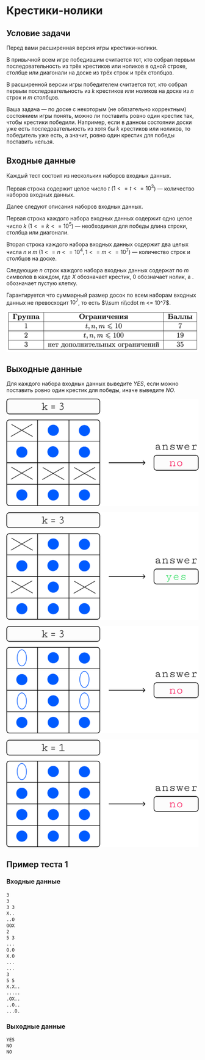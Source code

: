 # Крестики-нолики

## Условие задачи

Перед вами расширенная версия игры крестики-нолики.

В привычной всем игре победившим считается тот, кто собрал первым последовательность из трёх крестиков или ноликов в одной строке, столбце или диагонали на доске из трёх строк и трёх столбцов.

В расширенной версии игры победителем считается тот, кто собрал первым последовательность из $k$ крестиков или ноликов на доске из $n$ строк и $m$ столбцов.

Ваша задача — по доске с некоторым (не обязательно корректным) состоянием игры понять, можно ли поставить ровно один крестик так, чтобы крестики победили. Например, если в данном состоянии доски уже есть последовательность из хотя бы $k$ крестиков или ноликов, то победитель уже есть, а значит, ровно один крестик для победы поставить нельзя.

## Входные данные

Каждый тест состоит из нескольких наборов входных данных.

Первая строка содержит целое число $t$ ($1 <= t <= 10^3$) — количество наборов входных данных.

Далее следуют описания наборов входных данных.

Первая строка каждого набора входных данных содержит одно целое число $k$ ($1 <= k <= 10^5$) — необходимая для победы длина строки, столбца или диагонали.

Вторая строка каждого набора входных данных содержит два целых числа $n$ и $m$ ($1 <= n <= 10^4, 1 <= m <= 10^7$) — количество строк и столбцов на доске.

Следующие $n$ строк каждого набора входных данных содержат по $m$ символов в каждом, где ${X}$ обозначает крестик, ${0}$ обозначает нолик, а ${.}$ обозначает пустую клетку.

Гарантируется что суммарный размер досок по всем наборам входных данных не превосходит $10^7$, то есть $\\sum n\\cdot m <= 10^7$.

![](image1.png)

## Выходные данные

Для каждого набора входных данных выведите ${YES}$, если можно поставить ровно один крестик для победы, иначе выведите ${NO}$.

![](image2.png)

![](image3.png)

![](image4.png)

![](image5.png)

## Пример теста 1

### Входные данные

```
3
3
3 3
X..
..O
OOX
2
5 3
...
O.O
X.O
...
...
3
5 5
X.X..
.....
.OX..
..O..
...O.

```

### Выходные данные

```
YES
NO
NO

```
